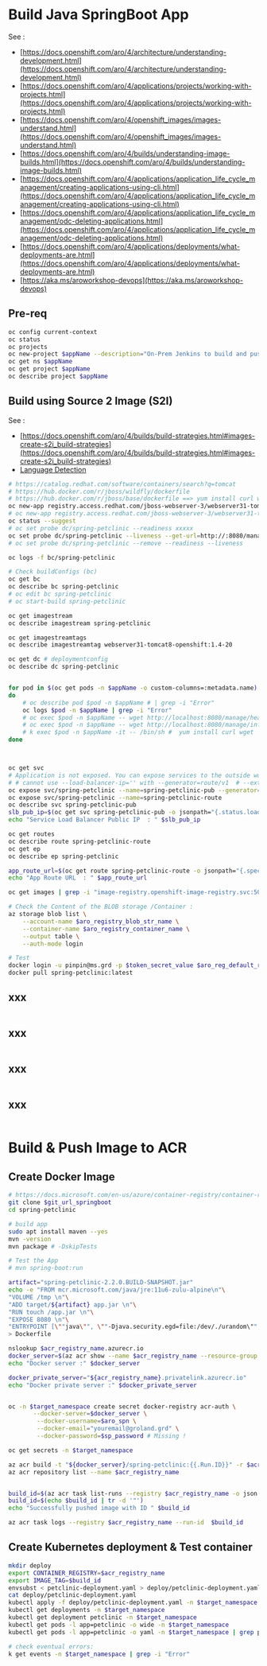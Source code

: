 # Build Java SpringBoot App

See :
- [https://docs.openshift.com/aro/4/architecture/understanding-development.html](https://docs.openshift.com/aro/4/architecture/understanding-development.html)
- [https://docs.openshift.com/aro/4/applications/projects/working-with-projects.html](https://docs.openshift.com/aro/4/applications/projects/working-with-projects.html)
- [https://docs.openshift.com/aro/4/openshift_images/images-understand.html](https://docs.openshift.com/aro/4/openshift_images/images-understand.html)
- [https://docs.openshift.com/aro/4/builds/understanding-image-builds.html](https://docs.openshift.com/aro/4/builds/understanding-image-builds.html)
- [https://docs.openshift.com/aro/4/applications/application_life_cycle_management/creating-applications-using-cli.html](https://docs.openshift.com/aro/4/applications/application_life_cycle_management/creating-applications-using-cli.html)
- [https://docs.openshift.com/aro/4/applications/application_life_cycle_management/odc-deleting-applications.html](https://docs.openshift.com/aro/4/applications/application_life_cycle_management/odc-deleting-applications.html)
- [https://docs.openshift.com/aro/4/applications/deployments/what-deployments-are.html](https://docs.openshift.com/aro/4/applications/deployments/what-deployments-are.html)
- [https://aka.ms/aroworkshop-devops](https://aka.ms/aroworkshop-devops)

## Pre-req

```sh
oc config current-context
oc status
oc projects
oc new-project $appName --description="On-Prem Jenkins to build and push Docker image to ARO Built-in Registry configured with a NEW BLOB Stoarge+Private-Endpoint" --display-name="ARO PoC"
oc get ns $appName
oc get project $appName
oc describe project $appName

```

## Build using Source 2 Image (S2I)

See :
-  [https://docs.openshift.com/aro/4/builds/build-strategies.html#images-create-s2i_build-strategies](https://docs.openshift.com/aro/4/builds/build-strategies.html#images-create-s2i_build-strategies)
- [Language Detection](https://docs.openshift.com/aro/4/applications/application_life_cycle_management/creating-applications-using-cli.html#language-detection)

```sh
# https://catalog.redhat.com/software/containers/search?q=tomcat
# https://hub.docker.com/r/jboss/wildfly/dockerfile
# https://hub.docker.com/r/jboss/base/dockerfile ==> yum install curl wget
oc new-app registry.access.redhat.com/jboss-webserver-3/webserver31-tomcat8-openshift:1.4-20~$git_url_springboot --context-dir="/" --strategy=source
# oc new-app registry.access.redhat.com/jboss-webserver-3/webserver31-tomcat8-openshift:latest~$git_url_springboot --context-dir=/petclinic-s2i --strategy=source
oc status --suggest
# oc set probe dc/spring-petclinic --readiness xxxxx
oc set probe dc/spring-petclinic --liveness --get-url=http://:8080/manage
# oc set probe dc/spring-petclinic --remove --readiness --liveness

oc logs -f bc/spring-petclinic

# Check buildConfigs (bc)
oc get bc
oc describe bc spring-petclinic
# oc edit bc spring-petclinic
# oc start-build spring-petclinic

oc get imagestream
oc describe imagestream spring-petclinic

oc get imagestreamtags
oc describe imagestreamtag webserver31-tomcat8-openshift:1.4-20

oc get dc # deploymentconfig
oc describe dc spring-petclinic


for pod in $(oc get pods -n $appName -o custom-columns=:metadata.name)
do
    # oc describe pod $pod -n $appName # | grep -i "Error"
	oc logs $pod -n $appName | grep -i "Error"
    # oc exec $pod -n $appName -- wget http://localhost:8080/manage/health
    # oc exec $pod -n $appName -- wget http://localhost:8080/manage/info
    # k exec $pod -n $appName -it -- /bin/sh #  yum install curl wget
done



oc get svc
# Application is not exposed. You can expose services to the outside world by executing one or more of the commands below:
# # cannot use --load-balancer-ip='' with --generator=route/v1  # --external-ip=''
oc expose svc/spring-petclinic --name=spring-petclinic-pub --generator="service/v2" --type=LoadBalancer --load-balancer-ip='' 
oc expose svc/spring-petclinic --name=spring-petclinic-route
oc describe svc spring-petclinic-pub
slb_pub_ip=$(oc get svc spring-petclinic-pub -o jsonpath="{.status.loadBalancer.ingress[0].ip}")
echo "Service Load Balancer Public IP  : " $slb_pub_ip

oc get routes
oc describe route spring-petclinic-route
oc get ep
oc describe ep spring-petclinic

app_route_url=$(oc get route spring-petclinic-route -o jsonpath="{.spec.host}")
echo "App Route URL  : " $app_route_url

oc get images | grep -i "image-registry.openshift-image-registry.svc:5000/$appName/spring-petclinic"

# Check the Content of the BLOB storage /Container :
az storage blob list \
    --account-name $aro_registry_blob_str_name \
    --container-name $aro_registry_container_name \
    --output table \
    --auth-mode login

# Test 
docker login -u pinpin@ms.grd -p $token_secret_value $aro_reg_default_route
docker pull spring-petclinic:latest
```


## xxx

```sh

```

## xxx

```sh

```

## xxx

```sh

```

## xxx

```sh

```

# Build & Push Image to ACR

## Create Docker Image
```sh
# https://docs.microsoft.com/en-us/azure/container-registry/container-registry-quickstart-task-cli
git clone $git_url_springboot 
cd spring-petclinic

# build app
sudo apt install maven --yes
mvn -version
mvn package # -DskipTests

# Test the App
# mvn spring-boot:run

artifact="spring-petclinic-2.2.0.BUILD-SNAPSHOT.jar"
echo -e "FROM mcr.microsoft.com/java/jre:11u6-zulu-alpine\n"\
"VOLUME /tmp \n"\
"ADD target/${artifact} app.jar \n"\
"RUN touch /app.jar \n"\
"EXPOSE 8080 \n"\
"ENTRYPOINT [\""java\"", \""-Djava.security.egd=file:/dev/./urandom\"", \""-jar\"", \""/app.jar\""] \n"\
> Dockerfile

nslookup $acr_registry_name.azurecr.io
docker_server=$(az acr show --name $acr_registry_name --resource-group $rg_name --query "loginServer" --output tsv)
echo "Docker server :" $docker_server

docker_private_server="${acr_registry_name}.privatelink.azurecr.io"
echo "Docker private server :" $docker_private_server


oc -n $target_namespace create secret docker-registry acr-auth \
       --docker-server=$docker_server \
        --docker-username=$aro_spn \
        --docker-email="youremail@groland.grd" \
        --docker-password=$sp_password # Missing !

oc get secrets -n $target_namespace

az acr build -t "${docker_server}/spring-petclinic:{{.Run.ID}}" -r $acr_registry_name -g $rg_name --file Dockerfile .
az acr repository list --name $acr_registry_name


build_id=$(az acr task list-runs --registry $acr_registry_name -o json --query [0].name )
build_id=$(echo $build_id | tr -d '"')
echo "Successfully pushed image with ID " $build_id

az acr task logs --registry $acr_registry_name --run-id  $build_id
```

## Create Kubernetes deployment & Test container
```sh
mkdir deploy
export CONTAINER_REGISTRY=$acr_registry_name
export IMAGE_TAG=$build_id
envsubst < petclinic-deployment.yaml > deploy/petclinic-deployment.yaml 
cat deploy/petclinic-deployment.yaml
kubectl apply -f deploy/petclinic-deployment.yaml -n $target_namespace
kubectl get deployments -n $target_namespace
kubectl get deployment petclinic -n $target_namespace 
kubectl get pods -l app=petclinic -o wide -n $target_namespace
kubectl get pods -l app=petclinic -o yaml -n $target_namespace | grep podIP

# check eventual errors:
k get events -n $target_namespace | grep -i "Error"

```